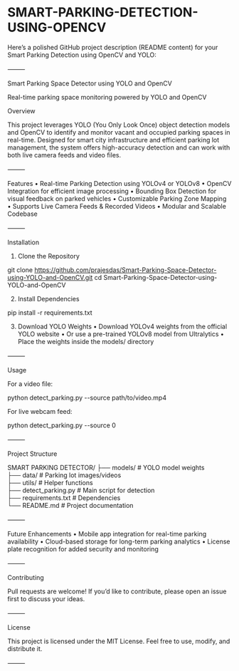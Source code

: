 # SMART-PARKING-DETECTION-USING-OPENCV
Here’s a polished GitHub project description (README content) for your Smart Parking Detection using OpenCV and YOLO:

⸻

Smart Parking Space Detector using YOLO and OpenCV

Real-time parking space monitoring powered by YOLO and OpenCV

Overview

This project leverages YOLO (You Only Look Once) object detection models and OpenCV to identify and monitor vacant and occupied parking spaces in real-time. Designed for smart city infrastructure and efficient parking lot management, the system offers high-accuracy detection and can work with both live camera feeds and video files.

⸻

Features
	•	Real-time Parking Detection using YOLOv4 or YOLOv8
	•	OpenCV Integration for efficient image processing
	•	Bounding Box Detection for visual feedback on parked vehicles
	•	Customizable Parking Zone Mapping
	•	Supports Live Camera Feeds & Recorded Videos
	•	Modular and Scalable Codebase

⸻

Installation

1. Clone the Repository

git clone https://github.com/prajesdas/Smart-Parking-Space-Detector-using-YOLO-and-OpenCV.git
cd Smart-Parking-Space-Detector-using-YOLO-and-OpenCV

2. Install Dependencies

pip install -r requirements.txt

3. Download YOLO Weights
	•	Download YOLOv4 weights from the official YOLO website
	•	Or use a pre-trained YOLOv8 model from Ultralytics
	•	Place the weights inside the models/ directory

⸻

Usage

For a video file:

python detect_parking.py --source path/to/video.mp4

For live webcam feed:

python detect_parking.py --source 0



⸻

Project Structure

SMART PARKING DETECTOR/
├── models/              # YOLO model weights  
├── data/                # Parking lot images/videos  
├── utils/               # Helper functions  
├── detect_parking.py    # Main script for detection  
├── requirements.txt     # Dependencies  
└── README.md            # Project documentation  



⸻

Future Enhancements
	•	Mobile app integration for real-time parking availability
	•	Cloud-based storage for long-term parking analytics
	•	License plate recognition for added security and monitoring

⸻

Contributing

Pull requests are welcome! If you’d like to contribute, please open an issue first to discuss your ideas.

⸻

License

This project is licensed under the MIT License.
Feel free to use, modify, and distribute it.

⸻
